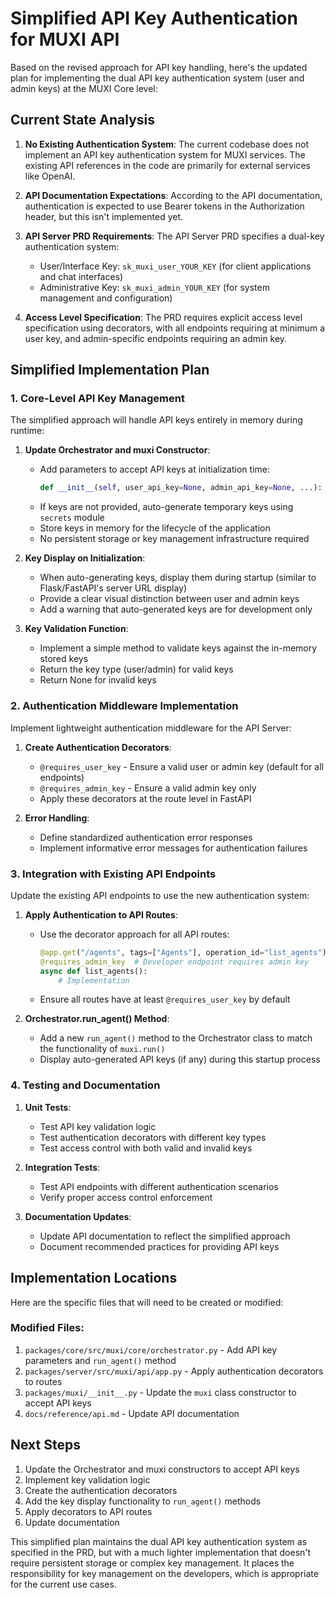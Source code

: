 # Simplified API Key Authentication for MUXI API

Based on the revised approach for API key handling, here's the updated plan for implementing the dual API key authentication system (user and admin keys) at the MUXI Core level:

## Current State Analysis

1. **No Existing Authentication System**: The current codebase does not implement an API key authentication system for MUXI services. The existing API references in the code are primarily for external services like OpenAI.

2. **API Documentation Expectations**: According to the API documentation, authentication is expected to use Bearer tokens in the Authorization header, but this isn't implemented yet.

3. **API Server PRD Requirements**: The API Server PRD specifies a dual-key authentication system:
   - User/Interface Key: `sk_muxi_user_YOUR_KEY` (for client applications and chat interfaces)
   - Administrative Key: `sk_muxi_admin_YOUR_KEY` (for system management and configuration)

4. **Access Level Specification**: The PRD requires explicit access level specification using decorators, with all endpoints requiring at minimum a user key, and admin-specific endpoints requiring an admin key.

## Simplified Implementation Plan

### 1. Core-Level API Key Management

The simplified approach will handle API keys entirely in memory during runtime:

1. **Update Orchestrator and muxi Constructor**:
   - Add parameters to accept API keys at initialization time:
     ```python
     def __init__(self, user_api_key=None, admin_api_key=None, ...):
     ```
   - If keys are not provided, auto-generate temporary keys using `secrets` module
   - Store keys in memory for the lifecycle of the application
   - No persistent storage or key management infrastructure required

2. **Key Display on Initialization**:
   - When auto-generating keys, display them during startup (similar to Flask/FastAPI's server URL display)
   - Provide a clear visual distinction between user and admin keys
   - Add a warning that auto-generated keys are for development only

3. **Key Validation Function**:
   - Implement a simple method to validate keys against the in-memory stored keys
   - Return the key type (user/admin) for valid keys
   - Return None for invalid keys

### 2. Authentication Middleware Implementation

Implement lightweight authentication middleware for the API Server:

1. **Create Authentication Decorators**:
   - `@requires_user_key` - Ensure a valid user or admin key (default for all endpoints)
   - `@requires_admin_key` - Ensure a valid admin key only
   - Apply these decorators at the route level in FastAPI

2. **Error Handling**:
   - Define standardized authentication error responses
   - Implement informative error messages for authentication failures

### 3. Integration with Existing API Endpoints

Update the existing API endpoints to use the new authentication system:

1. **Apply Authentication to API Routes**:
   - Use the decorator approach for all API routes:

     ```python
     @app.get("/agents", tags=["Agents"], operation_id="list_agents")
     @requires_admin_key  # Developer endpoint requires admin key
     async def list_agents():
         # Implementation
     ```

   - Ensure all routes have at least `@requires_user_key` by default

2. **Orchestrator.run_agent() Method**:
   - Add a new `run_agent()` method to the Orchestrator class to match the functionality of `muxi.run()`
   - Display auto-generated API keys (if any) during this startup process

### 4. Testing and Documentation

1. **Unit Tests**:
   - Test API key validation logic
   - Test authentication decorators with different key types
   - Test access control with both valid and invalid keys

2. **Integration Tests**:
   - Test API endpoints with different authentication scenarios
   - Verify proper access control enforcement

3. **Documentation Updates**:
   - Update API documentation to reflect the simplified approach
   - Document recommended practices for providing API keys

## Implementation Locations

Here are the specific files that will need to be created or modified:

### Modified Files:
1. `packages/core/src/muxi/core/orchestrator.py` - Add API key parameters and `run_agent()` method
2. `packages/server/src/muxi/api/app.py` - Apply authentication decorators to routes
3. `packages/muxi/__init__.py` - Update the `muxi` class constructor to accept API keys
4. `docs/reference/api.md` - Update API documentation

## Next Steps

1. Update the Orchestrator and muxi constructors to accept API keys
2. Implement key validation logic
3. Create the authentication decorators
4. Add the key display functionality to `run_agent()` methods
5. Apply decorators to API routes
6. Update documentation

This simplified plan maintains the dual API key authentication system as specified in the PRD, but with a much lighter implementation that doesn't require persistent storage or complex key management. It places the responsibility for key management on the developers, which is appropriate for the current use cases.
